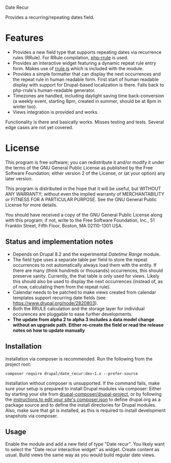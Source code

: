 Date Recur

Provides a recurring/repeating dates field.

# Features

* Provides a new field type that supports repeating dates via recurrence rules (RRule). For RRule compilation, [php-rrule](https://github.com/rlanvin/php-rrule) is used.
* Provides an interactive widget featuring a dynamic repeat rule entry form. Makes use of [rrule.js](https://github.com/jkbrzt/rrule/) which is included with the module.
* Provides a simple formatter that can display the next occurrences and the repeat rule in human readable form. First start of human readable display with support for Drupal-based localization is there. Falls back to php-rrule's human-readable generator.
* Timezones are handled, including daylight saving time back-conversion (a weekly event, starting 8pm, created in summer, should be at 8pm in winter too).
* Views integration is provided and works.

Functionality is there and basically works. Misses testing and tests. Several edge cases are not yet covered.

# License

This program is free software; you can redistribute it and/or modify it under
the terms of the GNU General Public License as published by the Free Software 
Foundation; either version 2 of the License, or (at your option) any later 
version.

This program is distributed in the hope that it will be useful, but WITHOUT ANY 
WARRANTY; without even the implied warranty of MERCHANTABILITY or FITNESS FOR A 
PARTICULAR PURPOSE. See the GNU General Public License for more details.

You should have received a copy of the GNU General Public License along with 
this program; if not, write to the Free Software Foundation, Inc., 51 Franklin 
Street, Fifth Floor, Boston, MA 02110-1301 USA.

## Status and implementation notes

* Depends on Drupal 8.2 and the experimental _Datetime Range_ module.
* The field type uses a separate table per field to store the repeat occurrences to not automatically always load them with the entity. If there are many (think hundreds or thousands) occurrences, this should preserve sanity. Currently, the that table is only used for views. Likely this should also be used to display the next occurrences (instead of, as of now, calculating them from the repeat rule).
* Calendar needs to be patched to make views created from calendar templates support recurring date fields (see https://www.drupal.org/node/2820803).
* Both the RRULE calculation and the storage layer for individual occurences are pluggable to ease further developments.
* **The update from alpha 2 to alpha 3 includes a data model change without an upgrade path. Either re-create the field or read the release notes on how to update manually**

## Installation

Installation via composer is recommended. Run the following from the project root:

    composer require drupal/date_recur:dev-1.x --prefer-source

Installation without composer is unsupported. If the command fails, make sure your setup is prepared to install Drupal modules via composer: Either by starting your site from [drupal-composer/drupal-project](https://github.com/drupal-composer/drupal-project), or by following the [instructions to edit your site's composer.json](https://www.drupal.org/node/2718229#managing-contributed) to define drupal.org as a package source and to define the install directories for Drupal modules. Also, make sure that git is installed, as this is required to install development snapshots via composer.

## Usage

Enable the module and add a new field of type "Date recur". You likely want to select the "Date recur interactive widget" as widget. Create content as usual. Build views the same way as you would build regular date views.